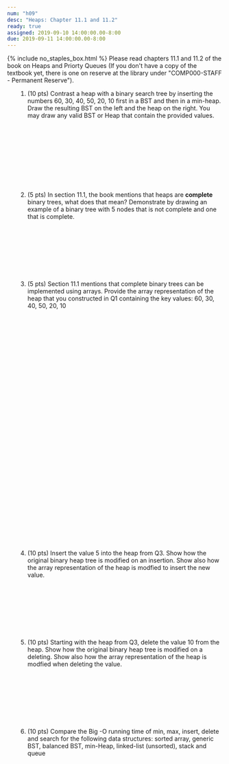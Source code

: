 ```yaml
---
num: "h09"
desc: "Heaps: Chapter 11.1 and 11.2"
ready: true
assigned: 2019-09-10 14:00:00.00-8:00
due: 2019-09-11 14:00:00.00-8:00
---
```

{% include no_staples_box.html %}
Please read chapters 11.1 and 11.2 of the book on Heaps and Priorty Queues
(If you don't have a copy of the textbook yet, there is one on reserve at the library under "COMP000-STAFF - Permanent Reserve").

<ol markdown="1">

1. (10 pts) Contrast a heap with a binary search tree by inserting the numbers 60, 30, 40, 50, 20, 10 first in a BST and then in a min-heap. Draw the resulting BST on the left and the heap on the right. You may draw any valid BST or Heap that contain the provided values.

<div style="margin-bottom:12em"></div>

2. (5 pts) In section 11.1, the book mentions that heaps are **complete** binary trees, what does that mean? Demonstrate by drawing an example of a binary tree with 5 nodes that is not complete and one that is complete.
<div style="margin-bottom:10em"></div>


<div class="pagebreak"></div>


3. (5 pts) Section 11.1 mentions that complete binary trees can be implemented using arrays. Provide the array representation of the heap that you constructed in Q1 containing the key values:  60, 30, 40, 50, 20, 10 
<div style="margin-bottom:40em"></div>


4. (10 pts) Insert the value 5 into the heap from Q3. Show how the original binary heap tree is modified on an insertion. Show also how the array representation of the heap is modfied to insert the new value.
<div style="margin-bottom:10em"></div>


5. (10 pts) Starting with the heap from Q3, delete the value 10 from the heap. Show how the original binary heap tree is modified on a deleting. Show also how the array representation of the heap is modfied when deleting the value.
<div style="margin-bottom:10em"></div>

6. (10 pts) Compare the Big -O running time of min, max, insert, delete and search for the following data structures: sorted array, generic BST, balanced BST, min-Heap, linked-list (unsorted), stack and queue
<div style="margin-bottom:10em"></div>




</ol>

